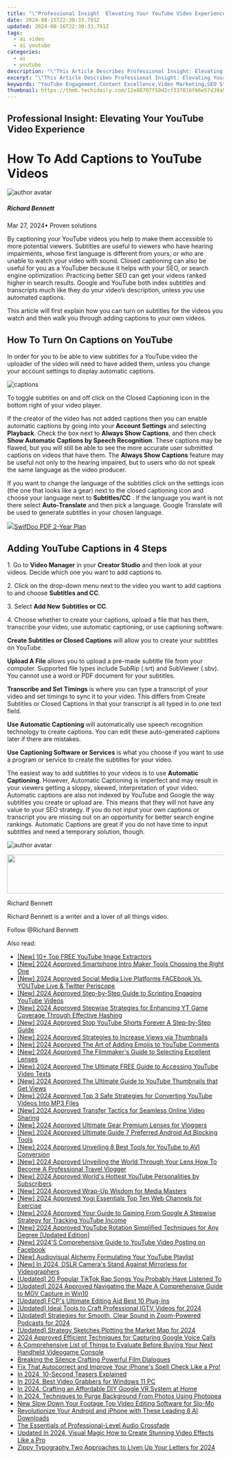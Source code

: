 ```yaml
---
title: "\"Professional Insight  Elevating Your YouTube Video Experience\""
date: 2024-08-15T22:30:33.791Z
updated: 2024-08-16T22:30:33.791Z
tags:
  - ai video
  - ai youtube
categories:
  - ai
  - youtube
description: "\"This Article Describes Professional Insight: Elevating Your YouTube Video Experience\""
excerpt: "\"This Article Describes Professional Insight: Elevating Your YouTube Video Experience\""
keywords: "YouTube Engagement,Content Excellence,Video Marketing,SEO Strategy,Brand Perception,Video Optimization,Digital Presence"
thumbnail: https://thmb.techidaily.com/12e88707f59d2cf337816f66e57d39a5f3c787beb919eddcfabef3a341868406.jpg
---
```


## Professional Insight: Elevating Your YouTube Video Experience

# How To Add Captions to YouTube Videos

![author avatar](https://images.wondershare.com/filmora/article-images/richard-bennett.jpg)

##### Richard Bennett

 Mar 27, 2024• Proven solutions

By captioning your YouTube videos you help to make them accessible to more potential viewers. Subtitles are useful to viewers who have hearing impairments, whose first language is different from yours, or who are unable to watch your video with sound. Closed captioning can also be useful for you as a YouTuber because it helps with your SEO, or search engine optimization. Practicing better SEO can get your videos ranked higher in search results. Google and YouTube both index subtitles and transcripts much like they do your video’s description, unless you use automated captions.

This article will first explain how you can turn on subtitles for the videos you watch and then walk you through adding captions to your own videos.

## How To Turn On Captions on YouTube

In order for you to be able to view subtitles for a YouTube video the uploader of the video will need to have added them, unless you change your account settings to display automatic captions.

![captions](https://images.wondershare.com/filmora/article-images/captions-how-to-turn-on.JPG)

To toggle subtitles on and off click on the Closed Captioning icon in the bottom right of your video player.

If the creator of the video has not added captions then you can enable automatic captions by going into your **Account Settings** and selecting **Playback**. Check the box next to **Always Show Captions**, and then check   **Show Automatic Captions by Speech Recognition**. These captions may be flawed, but you will still be able to see the more accurate user submitted captions on videos that have them. The **Always Show Captions** feature may be useful not only to the hearing impaired, but to users who do not speak the same language as the video producer.

If you want to change the language of the subtitles click on the settings icon (the one that looks like a gear) next to the closed captioning icon and choose your language next to   **Subtitles/CC** . If the language you want is not there select **Auto-Translate**  and then pick a language. Google Translate will be used to generate subtitles in your chosen language.

<!-- affiliate ads begin -->
<a href="https://purchase.swifdoo.com/order/checkout.php?PRODS=40002580&QTY=1&AFFILIATE=108875&CART=1"><img src="https://secure.avangate.com/images/merchant/8b932759a5a04ddb34bf79e3f9072e4b/products/3_Product%20box%20white-1024x1024.png" border="0">SwifDoo PDF 2-Year Plan</a>
<!-- affiliate ads end -->
## Adding YouTube Captions in 4 Steps

1\. Go to **Video Manager** in your **Creator Studio** and then look at your videos. Decide which one you want to add captions to.

2\. Click on the drop-down menu next to the video you want to add captions to and choose **Subtitles and CC**.

3\. Select **Add New** **Subtitles or CC**.

4\. Choose whether to create your captions, upload a file that has them, transcribe your video, use automatic captioning, or use captioning software.

**Create Subtitles or Closed Captions** will allow you to create your subtitles on YouTube.

**Upload A File** allows you to upload a pre-made subtitle file from your computer. Supported file types include SubRip (.srt) and SubViewer (.sbv). You cannot use a word or PDF document for your subtitles.

**Transcribe and Set Timings** is where you can type a transcript of your video and set timings to sync it to your video. This differs from Create Subtitles or Closed Captions in that your transcript is all typed in to one text field.

**Use Automatic Captioning** will automatically use speech recognition technology to create captions. You can edit these auto-generated captions later if there are mistakes.

**Use Captioning Software or Services** is what you choose if you want to use a program or service to create the subtitles for your video.

The easiest way to add subtitles to your videos is to use **Automatic Captioning**. However, Automatic Captioning is imperfect and may result in your viewers getting a sloppy, skewed, interpretation of your video. Automatic captions are also not indexed by YouTube and Google the way subtitles you create or upload are. This means that they will not have any value to your SEO strategy. If you do not input your own captions or transcript you are missing out on an opportunity for better search engine rankings. Automatic Captions are great if you do not have time to input subtitles and need a temporary solution, though.

![author avatar](https://images.wondershare.com/filmora/article-images/richard-bennett.jpg)
<!-- affiliate ads begin -->
<a href="https://newchic.sjv.io/c/5597632/1659704/14420" target="_top" id="1659704"><img src="//a.impactradius-go.com/display-ad/14420-1659704" border="0" alt="" width="728" height="90"/></a><img height="0" width="0" src="https://imp.pxf.io/i/5597632/1659704/14420" style="position:absolute;visibility:hidden;" border="0" />
<!-- affiliate ads end -->

Richard Bennett

Richard Bennett is a writer and a lover of all things video.

Follow @Richard Bennett


<ins class="adsbygoogle"
     style="display:block"
     data-ad-format="autorelaxed"
     data-ad-client="ca-pub-7571918770474297"
     data-ad-slot="1223367746"></ins>



<ins class="adsbygoogle"
     style="display:block"
     data-ad-client="ca-pub-7571918770474297"
     data-ad-slot="8358498916"
     data-ad-format="auto"
     data-full-width-responsive="true"></ins>

<span class="atpl-alsoreadstyle">Also read:</span>
<div><ul>
<li><a href="https://youtube-web.techidaily.com/0plus-top-free-youtube-image-extractors/"><u>[New] 10+ Top FREE YouTube Image Extractors</u></a></li>
<li><a href="https://youtube-web.techidaily.com/024-approved-smartphone-intro-maker-tools-choosing-the-right-one/"><u>[New] 2024 Approved  Smartphone Intro Maker Tools  Choosing the Right One</u></a></li>
<li><a href="https://youtube-web.techidaily.com/024-approved-social-media-live-platforms-facebook-vs-youtube-live-and-twitter-periscope/"><u>[New] 2024 Approved  Social Media Live Platforms  FACEbook Vs. YOUTube Live & Twitter Periscope</u></a></li>
<li><a href="https://youtube-web.techidaily.com/024-approved-step-by-step-guide-to-scripting-engaging-youtube-videos/"><u>[New] 2024 Approved  Step-by-Step Guide to Scripting Engaging YouTube Videos</u></a></li>
<li><a href="https://youtube-web.techidaily.com/024-approved-stepwise-strategies-for-enhancing-yt-game-coverage-through-effective-hashing/"><u>[New] 2024 Approved  Stepwise Strategies for Enhancing YT Game Coverage Through Effective Hashing</u></a></li>
<li><a href="https://youtube-web.techidaily.com/024-approved-stop-youtube-shorts-forever-a-step-by-step-guide/"><u>[New] 2024 Approved  Stop YouTube Shorts Forever  A Step-by-Step Guide</u></a></li>
<li><a href="https://youtube-web.techidaily.com/024-approved-strategies-to-increase-views-via-thumbnails/"><u>[New] 2024 Approved  Strategies to Increase Views via Thumbnails</u></a></li>
<li><a href="https://youtube-web.techidaily.com/024-approved-the-art-of-adding-emojis-to-youtube-comments/"><u>[New] 2024 Approved  The Art of Adding Emojis to YouTube Comments</u></a></li>
<li><a href="https://youtube-web.techidaily.com/024-approved-the-filmmakers-guide-to-selecting-excellent-lenses/"><u>[New] 2024 Approved  The Filmmaker's Guide to Selecting Excellent Lenses</u></a></li>
<li><a href="https://youtube-web.techidaily.com/024-approved-the-ultimate-free-guide-to-accessing-youtube-video-texts/"><u>[New] 2024 Approved  The Ultimate FREE Guide to Accessing YouTube Video Texts</u></a></li>
<li><a href="https://youtube-web.techidaily.com/024-approved-the-ultimate-guide-to-youtube-thumbnails-that-get-views/"><u>[New] 2024 Approved  The Ultimate Guide to YouTube Thumbnails that Get Views</u></a></li>
<li><a href="https://youtube-web.techidaily.com/024-approved-top-3-safe-strategies-for-converting-youtube-videos-into-mp3-files/"><u>[New] 2024 Approved  Top 3 Safe Strategies for Converting YouTube Videos Into MP3 Files</u></a></li>
<li><a href="https://youtube-web.techidaily.com/024-approved-transfer-tactics-for-seamless-online-video-sharing/"><u>[New] 2024 Approved  Transfer Tactics for Seamless Online Video Sharing</u></a></li>
<li><a href="https://youtube-web.techidaily.com/024-approved-ultimate-gear-premium-lenses-for-vloggers/"><u>[New] 2024 Approved  Ultimate Gear  Premium Lenses for Vloggers</u></a></li>
<li><a href="https://youtube-web.techidaily.com/024-approved-ultimate-guide-7-preferred-android-ad-blocking-tools/"><u>[New] 2024 Approved  Ultimate Guide  7 Preferred Android Ad Blocking Tools</u></a></li>
<li><a href="https://youtube-web.techidaily.com/024-approved-unveiling-8-best-tools-for-youtube-to-avi-conversion/"><u>[New] 2024 Approved  Unveiling 8 Best Tools for YouTube to AVI Conversion</u></a></li>
<li><a href="https://youtube-web.techidaily.com/024-approved-unveiling-the-world-through-your-lens-how-to-become-a-professional-travel-vlogger/"><u>[New] 2024 Approved  Unveiling the World Through Your Lens  How To Become A Professional Travel Vlogger</u></a></li>
<li><a href="https://youtube-web.techidaily.com/024-approved-worlds-hottest-youtube-personalities-by-subscribers/"><u>[New] 2024 Approved  World's Hottest YouTube Personalities by Subscribers</u></a></li>
<li><a href="https://youtube-web.techidaily.com/024-approved-wrap-up-wisdom-for-media-masters/"><u>[New] 2024 Approved  Wrap-Up Wisdom for Media Masters</u></a></li>
<li><a href="https://youtube-web.techidaily.com/024-approved-yogi-essentials-top-ten-web-channels-for-exercise/"><u>[New] 2024 Approved  Yogi Essentials  Top Ten Web Channels for Exercise</u></a></li>
<li><a href="https://youtube-web.techidaily.com/024-approved-your-guide-to-gaining-from-google-a-stepwise-strategy-for-tracking-youtube-income/"><u>[New] 2024 Approved  Your Guide to Gaining From Google  A Stepwise Strategy for Tracking YouTube Income</u></a></li>
<li><a href="https://youtube-web.techidaily.com/024-approved-youtube-rotation-simplified-techniques-for-any-degree-updated-edition/"><u>[New] 2024 Approved  YouTube Rotation Simplified  Techniques for Any Degree [Updated Edition]</u></a></li>
<li><a href="https://youtube-web.techidaily.com/024s-comprehensive-guide-to-youtube-video-posting-on-facebook/"><u>[New] 2024'S Comprehensive Guide to YouTube Video Posting on Facebook</u></a></li>
<li><a href="https://youtube-video-recordings.techidaily.com/new-audiovisual-alchemy-formulating-your-youtube-playlist/"><u>[New] Audiovisual Alchemy  Formulating Your YouTube Playlist</u></a></li>
<li><a href="https://facebook-record-videos.techidaily.com/new-in-2024-dslr-cameras-stand-against-mirrorless-for-videographers/"><u>[New] In 2024, DSLR Camera's Stand Against Mirrorless for Videographers</u></a></li>
<li><a href="https://tiktok-clips.techidaily.com/updated-20-popular-tiktok-rap-songs-you-probably-have-listened-to/"><u>[Updated] 20 Popular TikTok Rap Songs You Probably Have Listened To</u></a></li>
<li><a href="https://desktop-recording.techidaily.com/updated-2024-approved-navigating-the-maze-a-comprehensive-guide-to-mov-capture-in-win10/"><u>[Updated] 2024 Approved  Navigating the Maze  A Comprehensive Guide to MOV Capture in Win10</u></a></li>
<li><a href="https://vp-tips.techidaily.com/updated-fcps-ultimate-editing-aid-best-10-plug-ins/"><u>[Updated] FCP's Ultimate Editing Aid  Best 10 Plug-Ins</u></a></li>
<li><a href="https://instagram-video-recordings.techidaily.com/updated-ideal-tools-to-craft-professional-igtv-videos-for-2024/"><u>[Updated] Ideal Tools to Craft Professional IGTV Videos for 2024</u></a></li>
<li><a href="https://desktop-recording.techidaily.com/updated-strategies-for-smooth-clear-sound-in-zoom-powered-podcasts-for-2024/"><u>[Updated] Strategies for Smooth, Clear Sound in Zoom-Powered Podcasts for 2024</u></a></li>
<li><a href="https://fox-hovers.techidaily.com/updated-strategy-sketches-plotting-the-market-map-for-2024/"><u>[Updated] Strategy Sketches  Plotting the Market Map for 2024</u></a></li>
<li><a href="https://screen-mirroring-recording.techidaily.com/2024-approved-efficient-techniques-for-capturing-google-voice-calls/"><u>2024 Approved  Efficient Techniques for Capturing Google Voice Calls</u></a></li>
<li><a href="https://games-able.techidaily.com/a-comprehensive-list-of-things-to-evaluate-before-buying-your-next-handheld-videogame-console/"><u>A Comprehensive List of Things to Evaluate Before Buying Your Next Handheld Videogame Console</u></a></li>
<li><a href="https://extra-hints.techidaily.com/breaking-the-silence-crafting-powerful-film-dialogues/"><u>Breaking the Silence  Crafting Powerful Film Dialogues</u></a></li>
<li><a href="https://fox-that.techidaily.com/fix-that-autocorrect-and-improve-your-iphones-spell-check-like-a-pro/"><u>Fix That Autocorrect and Improve Your iPhone's Spell Check Like a Pro!</u></a></li>
<li><a href="https://youtube-web.techidaily.com/24-10-second-teasers-explained/"><u>In 2024, 10-Second Teasers Explained</u></a></li>
<li><a href="https://screen-mirroring-recording.techidaily.com/in-2024-best-video-grabbers-for-windows-11-pc/"><u>In 2024, Best Video Grabbers for Windows 11 PC</u></a></li>
<li><a href="https://extra-lessons.techidaily.com/in-2024-crafting-an-affordable-diy-google-vr-system-at-home/"><u>In 2024, Crafting an Affordable DIY Google VR System at Home</u></a></li>
<li><a href="https://some-guidance.techidaily.com/in-2024-techniques-to-purge-background-from-photos-using-photopea/"><u>In 2024, Techniques to Purge Background From Photos Using Photopea</u></a></li>
<li><a href="https://ai-video-apps.techidaily.com/new-slow-down-your-footage-top-video-editing-software-for-slo-mo/"><u>New Slow Down Your Footage Top Video Editing Software for Slo-Mo</u></a></li>
<li><a href="https://tech-revival.techidaily.com/revolutionize-your-android-and-iphone-with-these-leading-8-ai-downloads/"><u>Revolutionize Your Android and iPhone with These Leading 8 AI Downloads</u></a></li>
<li><a href="https://extra-hints.techidaily.com/the-essentials-of-professional-level-audio-crossfade/"><u>The Essentials of Professional-Level Audio Crossfade</u></a></li>
<li><a href="https://ai-video-apps.techidaily.com/updated-in-2024-visual-magic-how-to-create-stunning-video-effects-like-a-pro/"><u>Updated In 2024, Visual Magic How to Create Stunning Video Effects Like a Pro</u></a></li>
<li><a href="https://facebook-video-footage.techidaily.com/zippy-typography-two-approaches-to-liven-up-your-letters-for-2024/"><u>Zippy Typography  Two Approaches to Liven Up Your Letters for 2024</u></a></li>
</ul></div>
